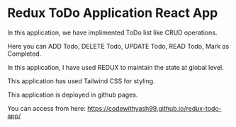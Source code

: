 # Redux ToDo Application React App

In this application, we have implimented ToDo list like CRUD operations.

Here you can ADD Todo, DELETE Todo, UPDATE Todo, READ Todo, Mark as Completed.

In this application, I have used REDUX to maintain the state at global level.

This application has used Tailwind CSS for styling.

This application is deployed in github pages.

You can access from here: https://codewithyash99.github.io/redux-todo-app/
